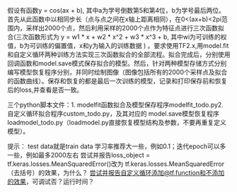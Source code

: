 假设有函数y = cos(ax + b), 其中a为学号倒数第5和第4位，b为学号最后两位。首先从此函数中以相同步长（点与点之间在x轴上距离相同），在0<(ax+b)<2pi范围内，采样出2000个点，然后利用采样的2000个点作为特征点进行三次函数拟合(三次函数形式为 y = w1 * x + w2 * x^2 + w3 * x^3 + b, 其中wi为可训练的权值，b为可训练的偏置值，x和y为输入的训练数据 ) 。要求使用TF2.x,用model.fit和自定义循环两种训练方法实现三次函数拟合的全部流程。拟合完成后，分别使用回调函数和model.save模式保存拟合的模型。然后，针对两种模型存储方式分别编写模型恢复程序分别，并同时绘制图像（图像包括所有的2000个采样点及拟合的函数曲线）。保存和恢复的都是最后一次训练的模型，记录和打印保存前和恢复后的loss,并查看是否一致。

三个python脚本文件：1. modelfit函数拟合及模型保存程序modelfit_todo.py2. 自定义循环拟合程序custom_todo.py，及其对应的 model.save模型恢复程序loadmodel_todo.py（loadmodel.py直接恢复模型结构及参数，不要再重复定义模型）。


提示：
test data就是train data
学习率推荐大一些，例如0.1；迭代epoch可以多一些，例如最多2000左右
尝试并报告loss_object = tf.keras.losses.MeanSquaredError()改为 tf.keras.losses.MeanSquaredError（去括号）的效果，为什么？
尝试并报告自定义循环添加@tf.function和不添加的效果，可调试否？运行时间？
